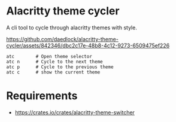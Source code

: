 # Alacritty theme cycler

A cli tool to cycle through alacritty themes with style.


https://github.com/daedlock/alacritty-theme-cycler/assets/842346/dbc2c17e-48b8-4c12-9273-6509475ef226


```
atc        # Open theme selector
atc n      # Cycle to the next theme
atc p      # Cycle to the previous theme
atc c      # show the current theme
```

# Requirements
- https://crates.io/crates/alacritty-theme-switcher
